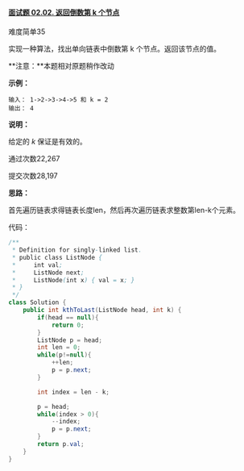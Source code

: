 #### [面试题 02.02. 返回倒数第 k 个节点](https://leetcode-cn.com/problems/kth-node-from-end-of-list-lcci/)

难度简单35

实现一种算法，找出单向链表中倒数第 k 个节点。返回该节点的值。

**注意：**本题相对原题稍作改动

**示例：**

```
输入： 1->2->3->4->5 和 k = 2
输出： 4
```

**说明：**

给定的 *k* 保证是有效的。

通过次数22,267

提交次数28,197



**思路：**

首先遍历链表求得链表长度len，然后再次遍历链表求整数第len-k个元素。

代码：

```java
/**
 * Definition for singly-linked list.
 * public class ListNode {
 *     int val;
 *     ListNode next;
 *     ListNode(int x) { val = x; }
 * }
 */
class Solution {
    public int kthToLast(ListNode head, int k) {
        if(head == null){
            return 0;
        }
        ListNode p = head;
        int len = 0;
        while(p!=null){
            ++len;
            p = p.next;
        }

        int index = len - k;

        p = head;
        while(index > 0){
            --index;
            p = p.next;
        }
        return p.val;
    }
}
```

